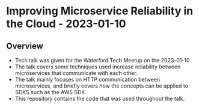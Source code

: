 # Improving Microservice Reliability in the Cloud - 2023-01-10

## Overview
- Tech talk was given for the Waterford Tech Meetup on the 2023-01-10
- The talk covers some techniques used increase reliability between microservices that communicate with each other.
- The talk mainly focuses on HTTP communication between microservices, and briefly covers how the concepts can be applied to SDKS such as the AWS SDK.
- This repository contains the code that was used throughout the talk.
